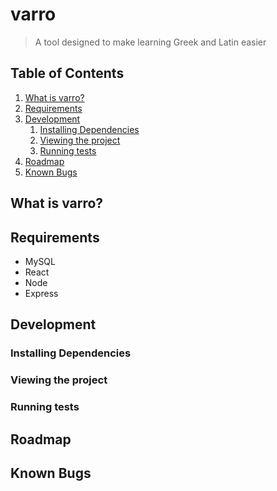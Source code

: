 # varro

  > A tool designed to make learning Greek and Latin easier

## Table of Contents

1. [What is varro?](#what-is-varro?)
1. [Requirements](#requirements)
1. [Development](#development)
    1. [Installing Dependencies](#installing-dependencies)
    1. [Viewing the project](#viewing-the-project)
    1. [Running tests](#running-tests)
1. [Roadmap](#roadmap)
1. [Known Bugs](#known-bugs)


## What is varro?

## Requirements
- MySQL
- React 
- Node
- Express

## Development

### Installing Dependencies

### Viewing the project

### Running tests

## Roadmap

## Known Bugs
